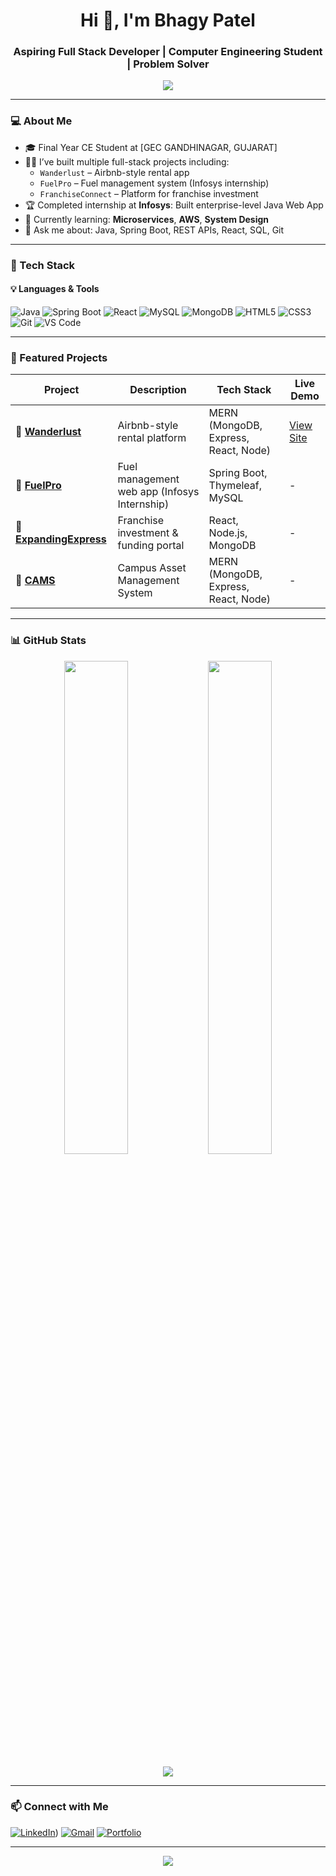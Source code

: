 <h1 align="center">Hi 👋, I'm Bhagy Patel</h1>
<h3 align="center">Aspiring Full Stack Developer | Computer Engineering Student | Problem Solver </h3>

<p align="center">
  <img src="https://readme-typing-svg.herokuapp.com?color=00C2CB&size=22&center=true&vCenter=true&lines=Final+year+CE+Student;Full+Stack+Java+Developer;Spring+Boot+%7C+React+%7C+MongoDB;Always+learning+new+tech" />
</p>

---

### 💻 About Me

- 🎓 Final Year CE Student at [GEC GANDHINAGAR, GUJARAT]
- 👨‍💻 I’ve built multiple full-stack projects including:
  - `Wanderlust` – Airbnb-style rental app
  - `FuelPro` – Fuel management system (Infosys internship)
  - `FranchiseConnect` – Platform for franchise investment
- 🏆 Completed internship at **Infosys**: Built enterprise-level Java Web App
- 🌱 Currently learning: **Microservices**, **AWS**, **System Design**
- 💬 Ask me about: Java, Spring Boot, REST APIs, React, SQL, Git

---

### 🚀 Tech Stack

#### 💡 Languages & Tools
![Java](https://img.shields.io/badge/Java-%23ED8B00.svg?style=for-the-badge&logo=java&logoColor=white)
![Spring Boot](https://img.shields.io/badge/SpringBoot-6DB33F?style=for-the-badge&logo=springboot&logoColor=white)
![React](https://img.shields.io/badge/React-61DAFB?style=for-the-badge&logo=react&logoColor=black)
![MySQL](https://img.shields.io/badge/MySQL-00758F?style=for-the-badge&logo=mysql&logoColor=white)
![MongoDB](https://img.shields.io/badge/MongoDB-4EA94B?style=for-the-badge&logo=mongodb&logoColor=white)
![HTML5](https://img.shields.io/badge/HTML5-E34F26?style=for-the-badge&logo=html5&logoColor=white)
![CSS3](https://img.shields.io/badge/CSS3-1572B6?style=for-the-badge&logo=css3&logoColor=white)
![Git](https://img.shields.io/badge/Git-F05032?style=for-the-badge&logo=git&logoColor=white)
![VS Code](https://img.shields.io/badge/VSCode-007ACC?style=for-the-badge&logo=visual-studio-code&logoColor=white)

---

### 🧩 Featured Projects

| Project | Description | Tech Stack | Live Demo |
|--------|-------------|------------|-----------|
| 🔗 [**Wanderlust**](https://github.com/patelbhagy1810/wanderlust.git) | Airbnb-style rental platform | MERN (MongoDB, Express, React, Node) | [View Site](https://wanderlust-ttoj.onrender.com/listings) |
| 🔗 [**FuelPro**](https://github.com/patelbhagy1810/FuelPro.git) | Fuel management web app (Infosys Internship) | Spring Boot, Thymeleaf, MySQL | - |
| 🔗 [**ExpandingExpress**](https://github.com/patelbhagy1810/HackTheSpring25.git) | Franchise investment & funding portal | React, Node.js, MongoDB | - |
| 🔗 [**CAMS**](https://github.com/patelbhagy1810/CAMS.git) | Campus Asset Management System | MERN (MongoDB, Express, React, Node) | - |

---

### 📊 GitHub Stats

<p align="center">
  <img src="https://github-readme-stats.vercel.app/api?username=patelbhagy1810&show_icons=true&theme=tokyonight&count_private=true" width="45%" />
  <img src="https://streak-stats.demolab.com/?user=patelbhagy1810&theme=tokyonight" width="45%" />
</p>

<p align="center">
  <img src="https://github-readme-activity-graph.cyclic.app/graph?username=patelbhagy1810&theme=tokyo-night&bg_color=0D1117" />
</p>

---

### 📫 Connect with Me

[![LinkedIn](https://img.shields.io/badge/LinkedIn-blue?style=for-the-badge&logo=linkedin&logoColor=white)](https://linkedin.com/in/bhagy-patel-735bb3271))
[![Gmail](https://img.shields.io/badge/Gmail-D14836?style=for-the-badge&logo=gmail&logoColor=white)](mailto:patelbhagy1810@gmail.com)
[![Portfolio](https://img.shields.io/badge/Portfolio-000?style=for-the-badge&logo=firefox&logoColor=white)](https://github.com/patelbhagy1810)

---

<p align="center">
  <img src="https://komarev.com/ghpvc/?username=patelbhagy1810&label=Profile+Views&color=0e75b6&style=flat" />
</p>
